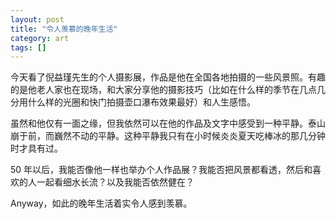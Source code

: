 ```yaml
---
layout: post
title: "令人羡慕的晚年生活"
category: art
tags: []
---
```



今天看了倪益瑾先生的个人摄影展，作品是他在全国各地拍摄的一些风景照。有趣的是他老人家也在现场，和大家分享他的摄影技巧（比如在什么样的季节在几点几分用什么样的光圈和快门拍摄壶口瀑布效果最好）和人生感悟。


虽然和他仅有一面之缘，但我依然可以在他的作品及文字中感受到一种平静。泰山崩于前，而巍然不动的平静。这种平静我只有在小时候炎炎夏天吃棒冰的那几分钟时才具有过。


50 年以后，我能否像他一样也举办个人作品展？我能否把风景都看透，然后和喜欢的人一起看细水长流？以及我能否依然健在？


Anyway，如此的晚年生活着实令人感到羡慕。
